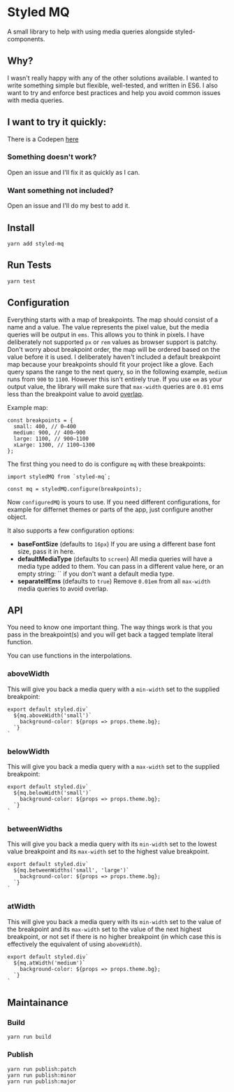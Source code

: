 # Styled MQ

A small library to help with using media queries alongside styled-components.

## Why?

I wasn't really happy with any of the other solutions available. I wanted to write something simple but flexible, well-tested, and written in ES6. I also want to try and enforce best practices and help you avoid common issues with media queries.

## I want to try it quickly:

There is a Codepen [here](https://codepen.io/Pedr/pen/MOmpxr?editors=1111)

### Something doesn't work?

Open an issue and I'll fix it as quickly as I can.

### Want something not included?

Open an issue and I'll do my best to add it.


## Install

```
yarn add styled-mq
```

## Run Tests

```
yarn test
```

## Configuration

Everything starts with a map of breakpoints. The map should consist of a name and a value. The value represents the pixel value, but the media queries will be output in `ems`. This allows you to think in pixels. I have deliberately not supported `px` or `rem` values as browser support is patchy. Don't worry about breakpoint order, the map will be ordered based on the value before it is used. I deliberately haven't included a default breakpoint map because your breakpoints should fit your project like a glove. Each query spans the range to the next query, so in the following example, `medium` runs from `900` to `1100`. However this isn't entirely true. If you use `em` as your output value, the library will make sure that `max-width` queries are `0.01` ems less than the breakpoint value to avoid [overlap](http://tzi.fr/css/prevent-double-breakpoint).

Example map:

```
const breakpoints = {
  small: 400, // 0–400
  medium: 900, // 400–900
  large: 1100, // 900–1100
  xLarge: 1300, // 1100–1300
};
```

The first thing you need to do is configure `mq` with these breakpoints:
```
import styledMQ from `styled-mq`;

const mq = styledMQ.configure(breakpoints);
```

Now `configuredMQ` is yours to use. If you need different configurations, for example for differnet themes or parts of the app, just configure another object. 

It also supports a few configuration options:

- **baseFontSize** (defaults to `16px`) If you are using a different base font size, pass it in here.
- **defaultMediaType** (defaults to `screen`) All media queries will have a media type added to them. You can pass in a different value here, or an empty string: `` if you don't want a default media type.
- **separateIfEms** (defaults to `true`) Remove `0.01em` from all `max-width` media queries to avoid overlap.

## API

You need to know one important thing. The way things work is that you pass in the breakpoint(s) and you will get back a tagged template literal function.

You can use functions in the interpolations.

### aboveWidth
This will give you back a media query with a `min-width` set to the supplied breakpoint:

```
export default styled.div`
  ${mq.aboveWidth('small')`
    background-color: ${props => props.theme.bg};
  `}
`
```

### belowWidth
This will give you back a media query with a `max-width` set to the supplied breakpoint:

```
export default styled.div`
  ${mq.belowWidth('small')`
    background-color: ${props => props.theme.bg};
  `}
`
```

### betweenWidths
This will give you back a media query with its `min-width` set to the lowest value breakpoint and its `max-width` set to the highest value breakpoint.

```
export default styled.div`
  ${mq.betweenWidths('small', 'large')`
    background-color: ${props => props.theme.bg};
  `}
`
```

### atWidth
This will give you back a media query with its `min-width` set to the value of the breakpoint and its `max-width` set to the value of the next highest breakpoint, or not set if there is no higher breakpoint (in which case this is effectively the equivalent of using `aboveWidth`).

```
export default styled.div`
  ${mq.atWidth('medium')`
    background-color: ${props => props.theme.bg};
  `}
`
```


## Maintainance

### Build
```
yarn run build
```

### Publish
```
yarn run publish:patch
yarn run publish:minor
yarn run publish:major
```